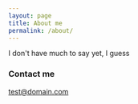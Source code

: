 ```yaml
---
layout: page
title: About me
permalink: /about/
---
```


I don't have much to say yet, I guess


### Contact me

[test@domain.com](mailto:test@domain.com)
